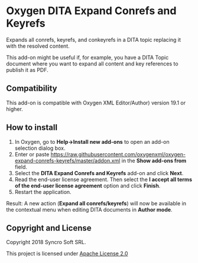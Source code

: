 # Oxygen DITA Expand Conrefs and Keyrefs
Expands all conrefs, keyrefs, and conkeyrefs in a DITA topic replacing it with the resolved content.

This add-on might be useful if, for example, you have a DITA Topic document where you want to expand all content and key references to publish it as PDF.

## Compatibility
This add-on is compatible with Oxygen XML Editor/Author) version 19.1 or higher. 

## How to install

1. In Oxygen, go to **Help->Install new add-ons** to open an add-on selection dialog box.
2. Enter or paste https://raw.githubusercontent.com/oxygenxml/oxygen-expand-conrefs-keyrefs/master/addon.xml in the **Show add-ons from** field.
3. Select the **DITA Expand Conrefs and Keyrefs** add-on and click **Next**.
4. Read the end-user license agreement. Then select the **I accept all terms of the end-user license agreement** option and click **Finish**.
5. Restart the application.

Result: A new action (**Expand all conrefs/keyrefs**) will now be available in the contextual menu when editing DITA documents in **Author mode**. 

Copyright and License
---------------------
Copyright 2018 Syncro Soft SRL.

This project is licensed under [Apache License 2.0](https://github.com/oxygenxml/oxygen-expand-conrefs-keyrefs/blob/master/LICENSE)
